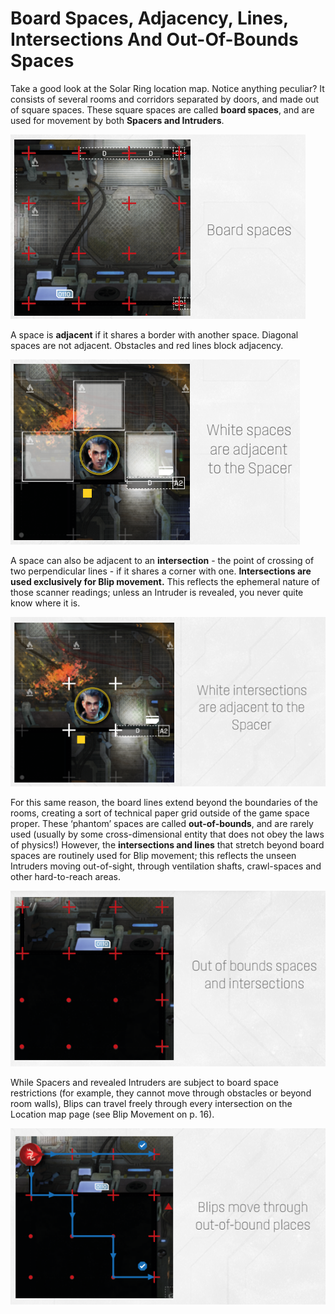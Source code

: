# Board Spaces, Adjacency, Lines, Intersections And Out-Of-Bounds Spaces

Take a good look at the Solar Ring location
map. Notice anything peculiar? It consists
of several rooms and corridors separated
by doors, and made out of square spaces.
These square spaces are called **board spaces**,
and are used for movement by both **Spacers
and Intruders**.

![Board Spaces](img/board-spaces.png)

A space is **adjacent** if it shares a border
with another space. Diagonal spaces are
not adjacent. Obstacles and red lines block
adjacency.

![White spaces are adjacent to the Spacer](img/adjacent-spaces.png)

A space can also be adjacent to an **intersection** - the point of crossing of two perpendicular lines - if it shares a corner with one. **Intersections are
used exclusively for Blip movement.** This reflects the
ephemeral nature of those scanner readings; unless an
Intruder is revealed, you never quite know where it is.

![White intersections are adjacent to the Spacer](img/adjacent-intersection.png)

For this same reason, the board lines extend beyond
the boundaries of the rooms, creating a sort of
technical paper grid outside of the game space
proper. These ‘phantom’ spaces are called **out-of-bounds**, and are rarely used (usually by some
cross-dimensional entity that does not obey the
laws of physics!) However, the **intersections and
lines** that stretch beyond board spaces are routinely
used for Blip movement; this reflects the unseen
Intruders moving out-of-sight, through ventilation
shafts, crawl-spaces and other hard-to-reach areas.

![Out of bounds spaces and intersections](img/out-of-bound.png)

While Spacers and revealed Intruders are subject
to board space restrictions (for example, they
cannot move through obstacles or beyond
room walls), Blips can travel freely through every
intersection on the Location map page (see Blip
Movement on p. 16).

![Blips move through out-of-bound places](img/blips-moves.png)